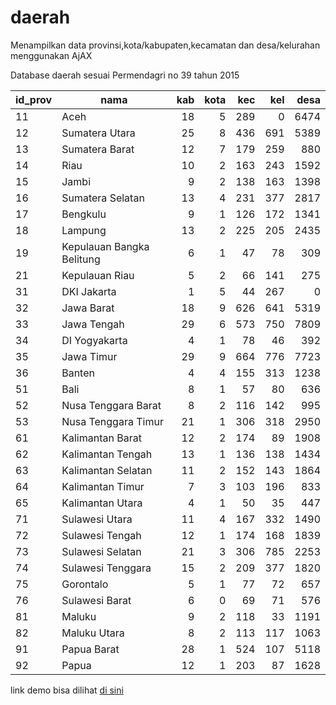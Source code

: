 daerah
======

Menampilkan data provinsi,kota/kabupaten,kecamatan dan desa/kelurahan menggunakan AjAX

Database daerah sesuai Permendagri no 39 tahun 2015

| id_prov | nama                      | kab  | kota | kec | kel  | desa |
|---------|---------------------------|-----:|-----:|----:|-----:|-----:|
| 11      | Aceh                      |   18 |    5 | 289 |    0 | 6474 |
| 12      | Sumatera Utara            |   25 |    8 | 436 |  691 | 5389 |
| 13      | Sumatera Barat            |   12 |    7 | 179 |  259 |  880 |
| 14      | Riau                      |   10 |    2 | 163 |  243 | 1592 |
| 15      | Jambi                     |    9 |    2 | 138 |  163 | 1398 |
| 16      | Sumatera Selatan          |   13 |    4 | 231 |  377 | 2817 |
| 17      | Bengkulu                  |    9 |    1 | 126 |  172 | 1341 |
| 18      | Lampung                   |   13 |    2 | 225 |  205 | 2435 |
| 19      | Kepulauan Bangka Belitung |    6 |    1 |  47 |   78 |  309 |
| 21      | Kepulauan Riau            |    5 |    2 |  66 |  141 |  275 |
| 31      | DKI Jakarta               |    1 |    5 |  44 |  267 |    0 |
| 32      | Jawa Barat                |   18 |    9 | 626 |  641 | 5319 |
| 33      | Jawa Tengah               |   29 |    6 | 573 |  750 | 7809 |
| 34      | DI Yogyakarta             |    4 |    1 |  78 |   46 |  392 |
| 35      | Jawa Timur                |   29 |    9 | 664 |  776 | 7723 |
| 36      | Banten                    |    4 |    4 | 155 |  313 | 1238 |
| 51      | Bali                      |    8 |    1 |  57 |   80 |  636 |
| 52      | Nusa Tenggara Barat       |    8 |    2 | 116 |  142 |  995 |
| 53      | Nusa Tenggara Timur       |   21 |    1 | 306 |  318 | 2950 |
| 61      | Kalimantan Barat          |   12 |    2 | 174 |   89 | 1908 |
| 62      | Kalimantan Tengah         |   13 |    1 | 136 |  138 | 1434 |
| 63      | Kalimantan Selatan        |   11 |    2 | 152 |  143 | 1864 |
| 64      | Kalimantan Timur          |    7 |    3 | 103 |  196 |  833 |
| 65      | Kalimantan Utara          |    4 |    1 |  50 |   35 |  447 |
| 71      | Sulawesi Utara            |   11 |    4 | 167 |  332 | 1490 |
| 72      | Sulawesi Tengah           |   12 |    1 | 174 |  168 | 1839 |
| 73      | Sulawesi Selatan          |   21 |    3 | 306 |  785 | 2253 |
| 74      | Sulawesi Tenggara         |   15 |    2 | 209 |  377 | 1820 |
| 75      | Gorontalo                 |    5 |    1 |  77 |   72 |  657 |
| 76      | Sulawesi Barat            |    6 |    0 |  69 |   71 |  576 |
| 81      | Maluku                    |    9 |    2 | 118 |   33 | 1191 |
| 82      | Maluku Utara              |    8 |    2 | 113 |  117 | 1063 |
| 91      | Papua Barat               |   28 |    1 | 524 |  107 | 5118 |
| 92      | Papua                     |   12 |    1 | 203 |   87 | 1628 |

link demo bisa dilihat [di sini]

[di sini]: http://phpindonesia.id1945.com/daerah/